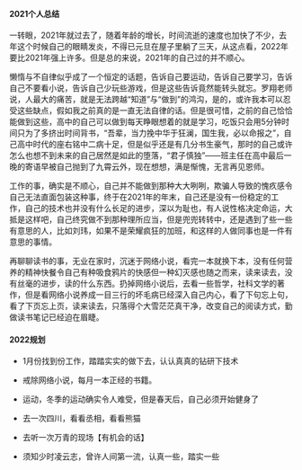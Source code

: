 #### 2021个人总结

​		一转眼，2021年就过去了，随着年龄的增长，时间流逝的速度也加快了不少，去年这个时候自己的眼睛发炎，不得已元旦在屋子里躺了三天，从这点看，2022年要比2021年强上许多。但是总的来说，2021年的自己过的并不顺心。

​		懒惰与不自律似乎成了一个恒定的话题，告诉自己要运动，告诉自己要学习，告诉自己不要看小说，告诉自己少玩些游戏，但是这些告诉竟然能转头就忘。罗翔老师说，人最大的痛苦，就是无法跨越“知道”与“做到”的鸿沟，是的，或许我本可以忍受这些缺点，假如我之前真的是一直无法自律的话。但是很可惜，之前的自己恰恰能做到这些，高中的自己可以做到每天睁眼想着的就是学习，吃饭只会用5分钟时间只为了多挤出时间背书，“吾辈，当力挽中华于狂澜，国生我，必以命报之”，自己高中时代的座右铭中二病十足，但是似乎还是有几分书生豪气，那时的自己或许怎么也想不到未来的自己居然是如此的堕落，“君子慎独”——班主任在高中最后一晚的寄语早被自己抛到了九霄云外，现在想想，满是惭愧，无言再见恩师。

​		工作的事，确实是不顺心，自己并不能做到那种大大咧咧，欺骗人导致的愧疚感令自己无法直面包装这种事，终于在2021年的年末，自己还是没有一份稳定的工作，自己的技术也并没有什么长足的进步，深以为耻也，有人说性格决定命运，大抵是这样吧，自己终究做不到那种理所应当，但是兜兜转转中，还是遇到了些一些有意思的人，比如刘玮，如果不是荣耀疯狂的加班，和这样的人做同事也是一件有意思的事情。

​		再聊聊读书的事，无业在家时，沉迷于网络小说，看完一本就换下本，没有任何营养的精神快餐令自己有种吸食鸦片的快感但一种幻灭感也随之而来，读来读去，没有丝毫的进步，读的什么东西。扔掉网络小说后，去看一些哲学，社科文学的著作，但是看网络小说养成一目三行的坏毛病已经深入自己内心，看了下句忘上句，看了下页忘上页，读来读去，只落得个大雪茫茫真干净，改变自己的阅读方式，勤做读书笔记已经迫在眉睫。

#### 2022规划	

- 1月份找到份工作，踏踏实实的做下去，认认真真的钻研下技术

- 戒除网络小说，每月一本正经的书籍。

- 运动，冬季的运动确实令人难受，但是春天后，自己必须开始健身了

- 去一次四川，看看丞相，看看熊猫

- 去听一次万青的现场【有机会的话】

- 须知少时凌云志，曾许人间第一流，认真一些，踏实一些

  

